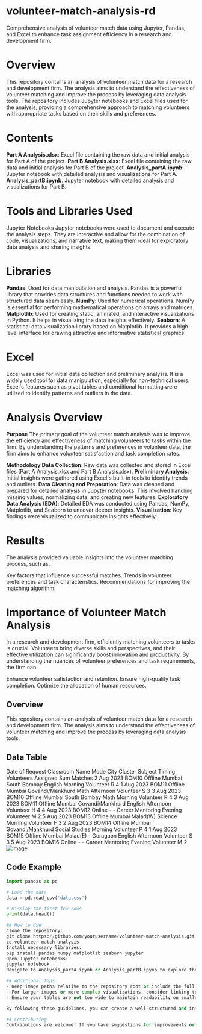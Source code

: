 # volunteer-match-analysis-rd
Comprehensive analysis of volunteer match data using Jupyter, Pandas, and Excel to enhance task assignment efficiency in a research and development firm.

# Overview
This repository contains an analysis of volunteer match data for a research and development firm. The analysis aims to understand the effectiveness of volunteer matching and improve the process by leveraging data analysis tools. The repository includes Jupyter notebooks and Excel files used for the analysis, providing a comprehensive approach to matching volunteers with appropriate tasks based on their skills and preferences.

# Contents
**Part A Analysis.xlsx**: Excel file containing the raw data and initial analysis for Part A of the project.
**Part B Analysis.xlsx**: Excel file containing the raw data and initial analysis for Part B of the project.
**Analysis_partA.ipynb**: Jupyter notebook with detailed analysis and visualizations for Part A.
**Analysis_partB.ipynb**: Jupyter notebook with detailed analysis and visualizations for Part B.

# Tools and Libraries Used
Jupyter Notebooks
Jupyter notebooks were used to document and execute the analysis steps. They are interactive and allow for the combination of code, visualizations, and narrative text, making them ideal for exploratory data analysis and sharing insights.

# Libraries
**Pandas**: Used for data manipulation and analysis. Pandas is a powerful library that provides data structures and functions needed to work with structured data seamlessly.
**NumPy**: Used for numerical operations. NumPy is essential for performing mathematical operations on arrays and matrices.
**Matplotlib**: Used for creating static, animated, and interactive visualizations in Python. It helps in visualizing the data insights effectively.
**Seaborn**: A statistical data visualization library based on Matplotlib. It provides a high-level interface for drawing attractive and informative statistical graphics.

# Excel
Excel was used for initial data collection and preliminary analysis. It is a widely used tool for data manipulation, especially for non-technical users. Excel's features such as pivot tables and conditional formatting were utilized to identify patterns and outliers in the data.

# Analysis Overview
**Purpose**
The primary goal of the volunteer match analysis was to improve the efficiency and effectiveness of matching volunteers to tasks within the firm. By understanding the patterns and preferences in volunteer data, the firm aims to enhance volunteer satisfaction and task completion rates.

**Methodology**
**Data Collection**: Raw data was collected and stored in Excel files (Part A Analysis.xlsx and Part B Analysis.xlsx).
**Preliminary Analysis**: Initial insights were gathered using Excel's built-in tools to identify trends and outliers.
**Data Cleaning and Preparation**: Data was cleaned and prepared for detailed analysis in Jupyter notebooks. This involved handling missing values, normalizing data, and creating new features.
**Exploratory Data Analysis (EDA)**: Detailed EDA was conducted using Pandas, NumPy, Matplotlib, and Seaborn to uncover deeper insights.
**Visualization**: Key findings were visualized to communicate insights effectively.

# Results
The analysis provided valuable insights into the volunteer matching process, such as:

Key factors that influence successful matches.
Trends in volunteer preferences and task characteristics.
Recommendations for improving the matching algorithm.



# Importance of Volunteer Match Analysis
In a research and development firm, efficiently matching volunteers to tasks is crucial. Volunteers bring diverse skills and perspectives, and their effective utilization can significantly boost innovation and productivity. By understanding the nuances of volunteer preferences and task requirements, the firm can:

Enhance volunteer satisfaction and retention.
Ensure high-quality task completion.
Optimize the allocation of human resources.



## Overview

This repository contains an analysis of volunteer match data for a research and development firm. The analysis aims to understand the effectiveness of volunteer matching and improve the process by leveraging data analysis tools.


## Data Table

Date of Request	Classroom Name	Mode	City	Cluster	Subject	Timing	Volunteers Assigned	Sum Matches
2 Aug 2023	BOM10	Offline	Mumbai	South Bombay	English	Morning	Volunteer R	4
1 Aug 2023	BOM11	Offline	Mumbai	Govandi/Mankhurd	Math	Afternoon	Volunteer S	3
3 Aug 2023	BOM10	Offline	Mumbai	South Bombay	Math	Morning	Volunteer R	4
3 Aug 2023	BOM11	Offline	Mumbai	Govandi/Mankhurd	English	Afternoon	Volunteer H	4
4 Aug 2023	BOM12	Online	-	-	Career Mentoring	Evening	Volunteer M	2
5 Aug 2023	BOM13	Offline	Mumbai	Malad(W)	Science	Morning	Volunteer F	3
2 Aug 2023	BOM14	Offline	Mumbai	Govandi/Mankhurd	Social Studies	Morning	Volunteer P	4
1 Aug 2023	BOM15	Offline	Mumbai	Malad(E) - Goragaon 	English	Afternoon	Volunteer S	3
5 Aug 2023	BOM16	Online	-	-	Career Mentoring	Evening	Volunteer M	2
![image](https://github.com/Aasthachourasiya0/volunteer-match-analysis-rd/assets/162965188/91ae6b69-ad5e-4980-b1a9-b8a23137e81d)

## Code Example

```python
import pandas as pd

# Load the data
data = pd.read_csv('data.csv')

# Display the first few rows
print(data.head())

## How to Use
Clone the repository:
git clone https://github.com/yourusername/volunteer-match-analysis.git
cd volunteer-match-analysis
Install necessary libraries:
pip install pandas numpy matplotlib seaborn jupyter
Open Jupyter notebooks:
jupyter notebook
Navigate to Analysis_partA.ipynb or Analysis_partB.ipynb to explore the analysis.

## Additional Tips
- Keep image paths relative to the repository root or include the full URL if hosting externally.
- For larger images or more complex visualizations, consider linking to them rather than embedding them directly.
- Ensure your tables are not too wide to maintain readability on smaller screens.

By following these guidelines, you can create a well-structured and informative README that includes all necessary visual and textual information.

## Contributing
Contributions are welcome! If you have suggestions for improvements or new analyses, please fork the repository and submit a pull request.
